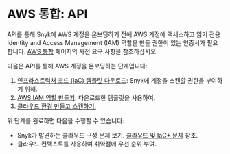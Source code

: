 # AWS 통합: API

API를 통해 Snyk에 AWS 계정을 온보딩하기 전에 AWS 계정에 액세스하고 읽기 전용 Identity and Access Management (IAM) 역할을 만들 권한이 있는 인증서가 필요합니다. [AWS 통합](../) 페이지의 사전 요구 사항을 참조하십시오.

다음은 API를 통해 AWS 계정을 온보딩하는 단계입니다:

1. [인프라스트럭처 코드 (IaC) 템플릿 다운로드](step-1-download-iam-role-iac-template.md): Snyk에 계정을 스캔할 권한을 부여하기 위해.
2. [AWS IAM 역할 만들기](step-2-create-the-snyk-iam-role-api.md): 다운로드한 템플릿을 사용하여.
3. [클라우드 환경 만들고 스캔하기.](step-3-create-and-scan-a-snyk-cloud-environment.md)

위 단계를 완료하면 다음을 수행할 수 있습니다:

* Snyk가 발견하는 클라우드 구성 문제 보기. [클라우드 및 IaC+ 문제](../../../../../scan-with-snyk/snyk-iac/getting-started-with-iac+-and-cloud-scans/manage-iac+-and-cloud-issues/) 참조.
* 클라우드 컨텍스트를 사용하여 취약점에 우선 순위 부여.